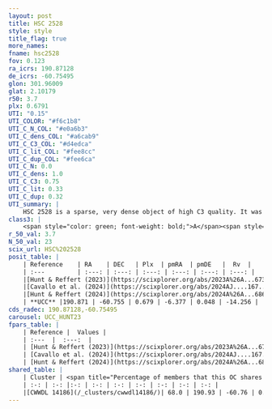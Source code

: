 ```yaml
---
layout: post
title: HSC 2528
style: style
title_flag: true
more_names: 
fname: hsc2528
fov: 0.123
ra_icrs: 190.87128
de_icrs: -60.75495
glon: 301.96009
glat: 2.10179
r50: 3.7
plx: 0.6791
UTI: "0.15"
UTI_COLOR: "#f6c1b8"
UTI_C_N_COL: "#e0a6b3"
UTI_C_dens_COL: "#a6cab9"
UTI_C_C3_COL: "#d4edca"
UTI_C_lit_COL: "#fee8cc"
UTI_C_dup_COL: "#fee6ca"
UTI_C_N: 0.0
UTI_C_dens: 1.0
UTI_C_C3: 0.75
UTI_C_lit: 0.33
UTI_C_dup: 0.32
UTI_summary: |
    HSC 2528 is a sparse, very dense object of high C3 quality. It was recently reported in the literature.<br><br><span style="color: #99180f; font-weight: bold;">Warning: </span>This is possibly a duplicated object, which shares a significant percentage of members with at least one previously reported entry.<br><br><span style="color: #99180f; font-weight: bold;">Warning: </span>contains less than 25 stars with <i>P>0.5</i> estimated.
class3: |
    <span style="color: green; font-weight: bold;">A</span><span style="color: #FFC300; font-weight: bold;">B</span>
r_50_val: 3.7
N_50_val: 23
scix_url: HSC%202528
posit_table: |
    | Reference    | RA    | DEC   | Plx  | pmRA  | pmDE   |  Rv  |
    | :---         | :---: | :---: | :---: | :---: | :---: | :---: |
    |[Hunt & Reffert (2023)](https://scixplorer.org/abs/2023A%26A...673A.114H) | 190.86 | -60.748 | 0.674 | -6.369 | 0.043 | -14.238 |
    |[Cavallo et al. (2024)](https://scixplorer.org/abs/2024AJ....167...12C) | 190.872 | -60.748 | 0.678 | -- | -- | -- |
    |[Hunt & Reffert (2024)](https://scixplorer.org/abs/2024A%26A...686A..42H) | 190.86 | -60.748 | 0.674 | -6.369 | 0.043 | -14.238 |
    | **UCC** |190.871 | -60.755 | 0.679 | -6.377 | 0.048 | -14.256 | 
cds_radec: 190.87128,-60.75495
carousel: UCC_HUNT23
fpars_table: |
    | Reference |  Values |
    | :---  |  :---:  |
    | [Hunt & Reffert (2023)](https://scixplorer.org/abs/2023A%26A...673A.114H) | `AV50=0.898, diffAV50=0.45, MOD50=10.717, logAge50=8.664` |
    | [Cavallo et al. (2024)](https://scixplorer.org/abs/2024AJ....167...12C) | `AV50=1.36, dMod50=10.97, logAge50=8.24, [Fe/H]50=-0.05` |
    | [Hunt & Reffert (2024)](https://scixplorer.org/abs/2024A%26A...686A..42H) | `MassJ=125.127` |
shared_table: |
    | Cluster | <span title="Percentage of members that this OC shares with the ones listed">%</span>   | RA   | DEC   | Plx   | pmRA  | pmDE  | Rv | UTI |
    | :-: | :-: |:-: | :-: | :-: | :-: | :-: | :-: | :-: |
    |[CWWDL 14186](/_clusters/cwwdl14186/)| 68.0 | 190.93 | -60.76 | 0.68 | -6.4 | 0.0 | -1.35 |0.19 |
---
```

